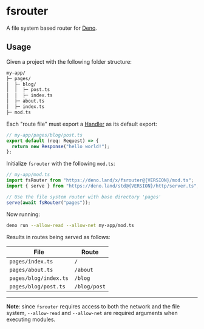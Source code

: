 # fsrouter

A file system based router for [Deno](https://deno.land).

## Usage

Given a project with the following folder structure:

```bash
my-app/
├─ pages/
│  ├─ blog/
│  │  ├─ post.ts
│  │  ├─ index.ts
│  ├─ about.ts
│  ├─ index.ts
├─ mod.ts
```

Each "route file" must export a
[Handler](https://deno.land/std@0.152.0/http/server.ts?s=Handler) as its default
export:

```typescript
// my-app/pages/blog/post.ts
export default (req: Request) => {
  return new Response("hello world!");
};
```

Initialize `fsrouter` with the following `mod.ts`:

```typescript
// my-app/mod.ts
import fsRouter from "https://deno.land/x/fsrouter@{VERSION}/mod.ts";
import { serve } from "https://deno.land/std@{VERSION}/http/server.ts";

// Use the file system router with base directory 'pages'
serve(await fsRouter("pages"));
```

Now running:

```bash
deno run --allow-read --allow-net my-app/mod.ts
```

Results in routes being served as follows:

| File                  | Route        |
| --------------------- | ------------ |
| `pages/index.ts`      | `/`          |
| `pages/about.ts`      | `/about`     |
| `pages/blog/index.ts` | `/blog`      |
| `pages/blog/post.ts`  | `/blog/post` |

---

**Note**: since `fsrouter` requires access to both the network and the file
system, `--allow-read` and `--allow-net` are required arguments when executing
modules.
